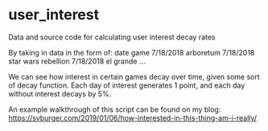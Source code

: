 # user_interest
Data and source code for calculating user interest decay rates

By taking in data in the form of:
date	game
7/18/2018	arboretum
7/18/2018	star wars rebellion
7/18/2018	el grande
...

We can see how interest in certain games decay over time, given some sort of decay function.
Each day of interest generates 1 point, and each day without interest decays by 5%.

An example walkthrough of this script can be found on my blog: https://svburger.com/2019/01/06/how-interested-in-this-thing-am-i-really/
